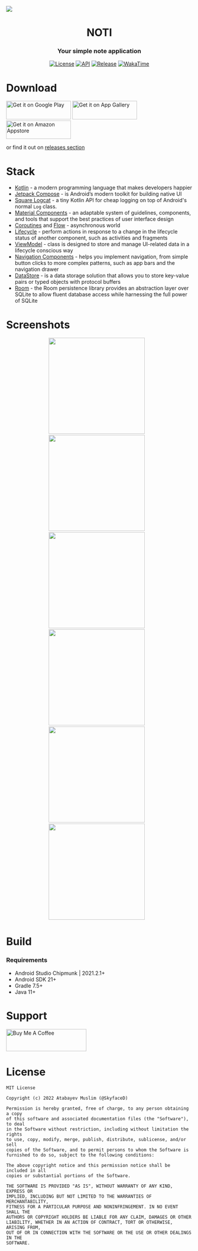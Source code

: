 ![](.github/screenshots/banner_github.png)

<h1 align="center">NOTI</h1>
<h3 align="center">Your simple note application</h3>

<p align="center">
    <a href="https://choosealicense.com/licenses/mit/"><img alt="License" src="https://img.shields.io/github/license/skyfaced/noti?color=blue&style=flat-square"></a>
    <a href="https://android-arsenal.com/api"><img alt="API" src="https://img.shields.io/badge/API-21%2B-brightgreen.svg?style=flat-square"></a>
    <a href="https://github.com/SkyfaceD/noti/releases"><img alt="Release" src="https://img.shields.io/github/v/release/skyfaced/noti?include_prereleases&style=flat-square"></a>
    <a href="https://wakatime.com/projects/noti"><img alt="WakaTime" src="https://wakatime.com/badge/user/1a9f3ef6-846f-49d3-9216-c03b6d661710/project/51a83ef1-920e-43ec-871b-1a6243bbd4ef.svg?style=flat-square"></a>
</p>

# Download
<a href='https://play.google.com/store/apps/details?id=org.skyfaced.noti&pcampaignid=pcampaignidMKT-Other-global-all-co-prtnr-py-PartBadge-Mar2515-1'><img alt='Get it on Google Play' src='.github/screenshots/google_play.png' width='175' height='50'/></a>
<a href='https://appgallery.huawei.com/app/C106876647'><img alt='Get it on App Gallery' src='.github/screenshots/app_gallery.png' width='175' height='50'/></a>
<a href='https://www.amazon.com/dp/B0B9NZ9X1G/ref=sr_1_2?crid=E70Z7LWY9ULN&keywords=noti+app&qid=1661438584&sprefix=noti+ap%2Caps%2C252&sr=8-2'><img alt='Get it on Amazon Appstore' src='.github/screenshots/amazon_appstore.png' width='175' height='50'/></a>

or find it out on <a href='https://github.com/SkyfaceD/noti/releases'>releases section</a>

# Stack

- [Kotlin](https://kotlinlang.org/) - a modern programming language that makes developers happier
- [Jetpack Compose](https://developer.android.com/jetpack/compose) - is Android’s modern toolkit for
  building native UI
- [Square Logcat](https://github.com/square/logcat) - a tiny Kotlin API for cheap logging on top of
  Android's normal `Log` class.
- [Material Components](https://m3.material.io/) - an adaptable system of guidelines, components,
  and tools that support the best practices of user interface design
- [Coroutines](https://github.com/Kotlin/kotlinx.coroutines)
  and [Flow](https://developer.android.com/kotlin/flow) - asynchronous world
- [Lifecycle](https://developer.android.com/jetpack/androidx/releases/lifecycle) - perform actions
  in response to a change in the lifecycle status of another component, such as activities and
  fragments
- [ViewModel](https://developer.android.com/topic/libraries/architecture/viewmodel) - class is
  designed to store and manage UI-related data in a lifecycle conscious way
- [Navigation Components](https://developer.android.com/jetpack/compose/navigation) - helps you
  implement navigation, from simple button clicks to more complex patterns, such as app bars and the
  navigation drawer
- [DataStore](https://developer.android.com/topic/libraries/architecture/datastore) - is a data
  storage solution that allows you to store key-value pairs or typed objects with protocol buffers
- [Room](https://developer.android.com/training/data-storage/room) - the Room persistence library provides an abstraction layer over SQLite to allow fluent database access while harnessing the full power of SQLite

# Screenshots

<p align="center">
  <img src=".github/screenshots/1.png" width="260">&emsp;<img src=".github/screenshots/2.png" width="260">&emsp;<img src=".github/screenshots/3.png" width="260">&emsp;<img src=".github/screenshots/4.png" width="260">&emsp;<img src=".github/screenshots/5.png" width="260">&emsp;<img src=".github/screenshots/7.png" width="260">&emsp;
</p>

# Build

### Requirements
- Android Studio Chipmunk | 2021.2.1+
- Android SDK 21+
- Gradle 7.5+
- Java 11+

# Support

<a href="https://www.buymeacoffee.com/skyfaced" target="_blank"><img src="https://cdn.buymeacoffee.com/buttons/v2/arial-yellow.png" alt="Buy Me A Coffee" style="height: 60px !important;width: 217px !important;"></a>

# License

```
MIT License

Copyright (c) 2022 Atabayev Muslim (@SkyfaceD)

Permission is hereby granted, free of charge, to any person obtaining a copy
of this software and associated documentation files (the "Software"), to deal
in the Software without restriction, including without limitation the rights
to use, copy, modify, merge, publish, distribute, sublicense, and/or sell
copies of the Software, and to permit persons to whom the Software is
furnished to do so, subject to the following conditions:

The above copyright notice and this permission notice shall be included in all
copies or substantial portions of the Software.

THE SOFTWARE IS PROVIDED "AS IS", WITHOUT WARRANTY OF ANY KIND, EXPRESS OR
IMPLIED, INCLUDING BUT NOT LIMITED TO THE WARRANTIES OF MERCHANTABILITY,
FITNESS FOR A PARTICULAR PURPOSE AND NONINFRINGEMENT. IN NO EVENT SHALL THE
AUTHORS OR COPYRIGHT HOLDERS BE LIABLE FOR ANY CLAIM, DAMAGES OR OTHER
LIABILITY, WHETHER IN AN ACTION OF CONTRACT, TORT OR OTHERWISE, ARISING FROM,
OUT OF OR IN CONNECTION WITH THE SOFTWARE OR THE USE OR OTHER DEALINGS IN THE
SOFTWARE.
```
